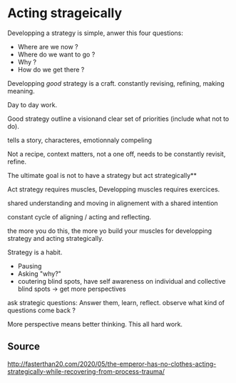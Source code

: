 # Acting strageically 

Developping a strategy is simple, anwer this four questions:

- Where are we now ?
- Where do we want to go ?
- Why ?
- How do we get there ?



Developping *good* strategy is a craft. constantly revising, refining, making meaning.

Day to day work. 

Good strategy outline a visionand clear set of priorities (include what not to do).

tells a story, characteres, emotionnaly compeling

Not a recipe, context matters, not a one off, needs to be constantly revisit, refine.

The ultimate goal is not to have a strategy but act strategically**

Act strategy requires muscles,
Developping muscles requires exercices.

shared understanding and moving in alignement with a shared intention

constant cycle of aligning / acting and reflecting.

the more you do this, the more yo build your muscles for developping strategy and acting strategically.

Strategy is a habit.
- Pausing
- Asking "why?"
- coutering blind spots, have self awareness on individual and collective blind spots -> get more perspectives

ask strategic questions: 
Answer them, learn, reflect.
observe what kind of questions come back ?

More perspective means better thinking.
This all hard work.

## Source

http://fasterthan20.com/2020/05/the-emperor-has-no-clothes-acting-strategically-while-recovering-from-process-trauma/
